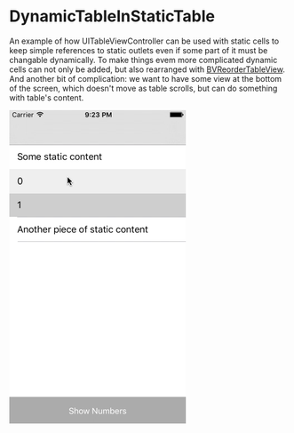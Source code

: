 # DynamicTableInStaticTable
An example of how UITableViewController can be used with static cells to keep simple references to static outlets  even if some part of it must be changable dynamically.
To make things evem more complicated dynamic cells can not only be added, but also rearranged with [BVReorderTableView](https://github.com/bvogelzang/BVReorderTableView).
And another bit of complication: we want to have some view at the bottom of the screen, which doesn't move as table scrolls, but can do something with table's content.

![](Demo/SemiStaticTableViewDemo.gif)

